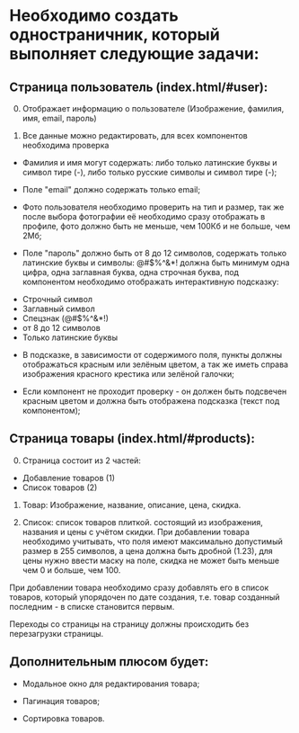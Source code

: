 # Необходимо создать одностраничник, который выполняет следующие задачи:

## Страница пользователь (index.html/#user):

0. Отображает информацию о пользователе (Изображение, фамилия, имя, email, пароль)

1. Все данные можно редактировать, для всех компонентов необходима проверка

* Фамилия и имя могут содержать: либо только латинские буквы и символ тире (-), либо только русские символы и символ тире (-);

* Поле "email" должно содержать только email;

* Фото пользователя необходимо проверить на тип и размер, так же после выбора фотографии её необходимо сразу отображать в профиле, фото должно быть не меньше, чем 100Кб и не больше, чем 2Мб;

* Поле "пароль" должно быть от 8 до 12 символов, содержать только латинские буквы и символы: @#$%^&*! должна быть минимум одна цифра, одна заглавная буква, одна строчная буква, под компонентом необходимо отображать интерактивную подсказку:
- Строчный символ
- Заглавный символ
- Спецзнак (@#$%^&*!)
- от 8 до 12 символов
- Только латинские буквы

* В подсказке, в зависимости от содержимого поля, пункты должны отображаться красным или зелёным цветом, а так же иметь справа изображения красного крестика или зелёной галочки;

* Если компонент не проходит проверку - он должен быть подсвечен красным цветом и должна быть отображена подсказка (текст под компонентом);

## Страница товары (index.html/#products):

0. Страница состоит из 2 частей:
- Добавление товаров (1)
- Список товаров (2)

1. Товар: Изображение, название, описание, цена, скидка.

2. Список: список товаров плиткой. состоящий из изображения, названия и цены с учётом скидки.
При добавлении товара необходимо учитывать, что поля имеют максимально допустимый размер в 255 символов, а цена должна быть дробной (1.23), для цены нужно ввести маску на поле, скидка не может быть меньше чем 0 и больше, чем 100.

При добавлении товара необходимо сразу добавлять его в список товаров, который упорядочен по дате создания, т.е. товар созданный последним - в списке становится первым.

Переходы со страницы на страницу должны происходить без перезагрузки страницы.

## Дополнительным плюсом будет:

* Модальное окно для редактирования товара;

* Пагинация товаров;

* Сортировка товаров.